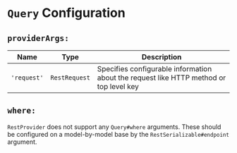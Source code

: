 # `Query` Configuration

## `providerArgs:`

| Name | Type | Description |
|---|---|---|
| `'request'` | `RestRequest` | Specifies configurable information about the request like HTTP method or top level key |

## `where:`

`RestProvider` does not support any `Query#where` arguments. These should be configured on a model-by-model base by the `RestSerializable#endpoint` argument.
